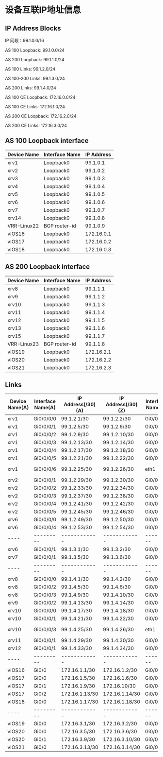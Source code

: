 # 设备互联IP地址信息
## IP Address Blocks

IP 网段：99.1.0.0/16

AS 100 Loopback: 99.1.0.0/24

AS 200 Loopback: 99.1.1.0/24

AS 100 Links:  99.1.2.0/24

AS 100-200 Links: 99.1.3.0/24

AS 200 Links:  99.1.4.0/24

AS 100 CE Loopback: 172.16.0.0/24

AS 100 CE Links: 172.16.1.0/24

AS 200 CE Loopback: 172.16.2.0/24

AS 200 CE Links: 172.16.3.0/24

## AS 100 Loopback interface

Device Name | Interface Name |IP Address
------------|----------------|----------
xrv1        | Loopback0      |99.1.0.1 
xrv2        | Loopback0      |99.1.0.2 
xrv3        | Loopback0      |99.1.0.3 
xrv4        | Loopback0      |99.1.0.4 
xrv5        | Loopback0      |99.1.0.5 
xrv6        | Loopback0      |99.1.0.6 
xrv7        | Loopback0      |99.1.0.7 
xrv14       | Loopback0      |99.1.0.8
VRR-Linux22 | BGP router-id  |99.1.0.9
vIOS16      | Loopback0      |172.16.0.1
vIOS17      | Loopback0      |172.16.0.2
vIOS18      | Loopback0      |172.16.0.3 

## AS 200 Loopback interface
Device Name | Interface Name |IP Address
------------|----------------|----------
xrv8        | Loopback0      |99.1.1.1 
xrv9        | Loopback0      |99.1.1.2 
xrv10       | Loopback0      |99.1.1.3 
xrv11       | Loopback0      |99.1.1.4 
xrv12       | Loopback0      |99.1.1.5 
xrv13       | Loopback0      |99.1.1.6 
xrv15       | Loopback0      |99.1.1.7 
VRR-Linux23 | BGP router-id  |99.1.1.8
vIOS19      | Loopback0      |172.16.2.1
vIOS20      | Loopback0      |172.16.2.2
vIOS21      | Loopback0      |172.16.2.3 

## Links
Device Name(A)  | Interface Name(A) | IP Address(/30)(A) | IP Address(/30)(Z) | Interface Name(Z) | Device Name(Z)  
---------|----------|----------|-----------|----------|----------
xrv1|Gi0/0/0/0|99.1.2.1/30|99.1.2.2/30|Gi0/0/0/0|xrv2
xrv1|Gi0/0/0/1|99.1.2.5/30|99.1.2.6/30|Gi0/0/0/0|xrv3
xrv1|Gi0/0/0/2|99.1.2.9/30|99.1.2.10/30|Gi0/0/0/0|xrv4
xrv1|Gi0/0/0/3|99.1.2.13/30|99.1.2.14/30|Gi0/0/0/0|xrv5
xrv1|Gi0/0/0/4|99.1.2.17/30|99.1.2.18/30|Gi0/0/0/2|xrv6
xrv1|Gi0/0/0/5|99.1.2.21/30|99.1.2.22/30|Gi0/0/0/2|xrv7
xrv1|Gi0/0/0/6|99.1.2.25/30|99.1.2.26/30|eth1|VRR-Linux22
xrv2|Gi0/0/0/1|99.1.2.29/30|99.1.2.30/30|Gi0/0/0/1|xrv3
xrv2|Gi0/0/0/2|99.1.2.33/30|99.1.2.34/30|Gi0/0/0/1|xrv4
xrv2|Gi0/0/0/3|99.1.2.37/30|99.1.2.38/30|Gi0/0/0/1|xrv5
xrv2|Gi0/0/0/4|99.1.2.41/30|99.1.2.42/30|Gi0/0/0/3|xrv6
xrv2|Gi0/0/0/5|99.1.2.45/30|99.1.2.46/30|Gi0/0/0/3|xrv7
xrv6|Gi0/0/0/0|99.1.2.49/30|99.1.2.50/30|Gi0/0/0/0|xrv7
xrv6|Gi0/0/0/4|99.1.2.53/30|99.1.2.54/30|Gi0/0/0/0|xrv14
----|---------|------------|------------|---------|----
xrv6|Gi0/0/0/1|99.1.3.1/30 |99.1.3.2/30 |Gi0/0/0/1|xrv8
xrv7|Gi0/0/0/1|99.1.3.5/30 |99.1.3.6/30 |Gi0/0/0/1|xrv9
----|---------|------------|------------|---------|----
xrv8|Gi0/0/0/0|99.1.4.1/30 |99.1.4.2/30|Gi0/0/0/0|xrv9
xrv8|Gi0/0/0/2|99.1.4.5/30 |99.1.4.6/30|Gi0/0/0/2|xrv10
xrv8|Gi0/0/0/3|99.1.4.9/30|99.1.4.10/30|Gi0/0/0/0|xrv15
xrv9|Gi0/0/0/2|99.1.4.13/30|99.1.4.14/30|Gi0/0/0/2|xrv11
xrv10|Gi0/0/0/0|99.1.4.17/30|99.1.4.18/30|Gi0/0/0/0|xrv11
xrv10|Gi0/0/0/1|99.1.4.21/30|99.1.4.22/30|Gi0/0/0/0|xrv12
xrv10|Gi0/0/0/3|99.1.4.25/30|99.1.4.26/30|eth1|VRR-Linux23
xrv11|Gi0/0/0/1|99.1.4.29/30|99.1.4.30/30|Gi0/0/0/0|xrv13
xrv12|Gi0/0/0/1|99.1.4.33/30|99.1.4.34/30|Gi0/0/0/1|xrv13
----|---------|------------|------------|---------|----
vIOS16|Gi0/0   |172.16.1.1/30|172.16.1.2/30|Gi0/0/0/6|xrv3
vIOS17|Gi0/0   |172.16.1.5/30|172.16.1.6/30|Gi0/0/0/6|xrv4
vIOS17|Gi0/1   |172.16.1.9/30|172.16.10/30|Gi0/0/0/7|xrv3
vIOS17|Gi0/2   |172.16.1.13/30|172.16.1.14/30|Gi0/0/0/7|xrv5
vIOS18|Gi0/0   |172.16.1.17/30|172.16.1.18/30|Gi0/0/0/6|xrv5
----|---------|------------|------------|---------|----
vIOS19|Gi0/0   |172.16.3.1/30|172.16.3.2/30|Gi0/0/0/6|xrv12
vIOS20|Gi0/0   |172.16.3.5/30|172.16.3.6/30|Gi0/0/0/7|xrv12
vIOS20|Gi0/1   |172.16.3.9/30|172.16.3.10/30|Gi0/0/0/7|xrv13
vIOS21|Gi0/0   |172.16.3.13/30|172.16.3.14/30|Gi0/0/0/6|xrv13





